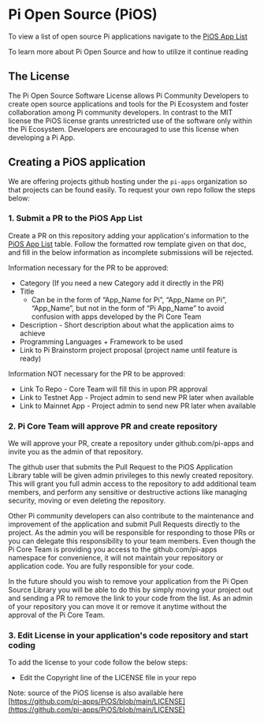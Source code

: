 # Pi Open Source (PiOS)
To view a list of open source Pi applications navigate to the [PiOS App List](/list.md) 

To learn more about Pi Open Source and how to utilize it continue reading

## The License
The Pi Open Source Software License allows Pi Community Developers to create open source applications and tools for the Pi Ecosystem and foster collaboration among Pi community developers. In contrast to the MIT license the PiOS license grants unrestricted use of the software only within the Pi Ecosystem. Developers are encouraged to use this license when developing a Pi App.

## Creating a PiOS application 

We are offering projects github hosting under the `pi-apps` organization so that projects can be found easily. To request your own repo follow the steps below:

### 1. Submit a PR to the PiOS App List 
Create a PR on this repository adding your application's information to the [PiOS App List](/list.md) table. Follow the formatted row template given on that doc, and fill in the below information as incomplete submissions will be rejected.  
  
Information necessary for the PR to be approved:
- Category (If you need a new Category add it directly in the PR)
- Title 
  - Can be in the form of “App_Name for Pi”, “App_Name on Pi”, “App_Name”, but not in the form of “Pi App_Name” 
  to avoid confusion with apps developed by the Pi Core Team
- Description - Short description about what the application aims to achieve
- Programming Languages + Framework to be used
- Link to Pi Brainstorm project proposal (project name until feature is ready)

Information NOT necessary for the PR to be approved:
- Link To Repo - Core Team will fill this in upon PR approval
- Link to Testnet App - Project admin to send new PR later when available
- Link to Mainnet App - Project admin to send new PR later when available  

### 2. Pi Core Team will approve PR and create repository
We will approve your PR, create a repository under github.com/pi-apps and invite you as the admin of that repository. 

The github user that submits the Pull Request to the PiOS Application Library table will be given admin privileges to this newly created repository. This will grant you full admin access to the repository to add additional team members, and perform any sensitive or destructive actions like managing security, moving or even deleting the repository.  

Other Pi community developers can also contribute to the maintenance and improvement of the application and submit Pull Requests directly to the project. As the admin you will be responsible for responding to those PRs or you can delegate this responsibility to your team members. Even though the Pi Core Team is providing you access to the github.com/pi-apps namespace for convenience, it will not maintain your repository or application code. You are fully responsible for your code.

In the future should you wish to remove your application from the Pi Open Source Library you will be able to do this by simply moving your project out and sending a PR to remove the link to your code from the list. As an admin of your repository you can move it or remove it anytime without the approval of the Pi Core Team.    

### 3. Edit License in your application's code repository and start coding
To add the license to your code follow the below steps:
- Edit the Copyright line of the LICENSE file in your repo 

Note: source of the PiOS license is also available here [https://github.com/pi-apps/PiOS/blob/main/LICENSE](https://github.com/pi-apps/PiOS/blob/main/LICENSE)
